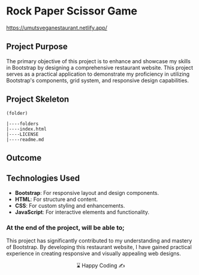 # Rock Paper Scissor Game

https://umutsveganestaurant.netlify.app/


## Project Purpose
The primary objective of this project is to enhance and showcase my skills in Bootstrap by designing a comprehensive restaurant website. This project serves as a practical application to demonstrate my proficiency in utilizing Bootstrap's components, grid system, and responsive design capabilities.


## Project Skeleton

```
(folder)

|----folders
|----index.html
|----LICENSE
|----readme.md

```

## Outcome


## Technologies Used
- **Bootstrap**: For responsive layout and design components.
- **HTML**: For structure and content.
- **CSS**: For custom styling and enhancements.
- **JavaScript**: For interactive elements and functionality.




### At the end of the project, will be able to;

This project has significantly contributed to my understanding and mastery of Bootstrap. By developing this restaurant website, I have gained practical experience in creating responsive and visually appealing web designs.

<p align="center"> ⌛ Happy Coding  ✍ </p>


